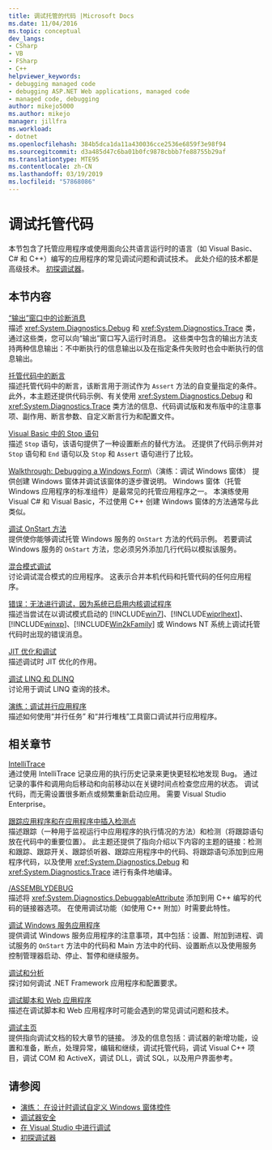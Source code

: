 ```yaml
---
title: 调试托管的代码 |Microsoft Docs
ms.date: 11/04/2016
ms.topic: conceptual
dev_langs:
- CSharp
- VB
- FSharp
- C++
helpviewer_keywords:
- debugging managed code
- debugging ASP.NET Web applications, managed code
- managed code, debugging
author: mikejo5000
ms.author: mikejo
manager: jillfra
ms.workload:
- dotnet
ms.openlocfilehash: 384b5dca1da11a430036cce2536e6859f3e98f94
ms.sourcegitcommit: d3a485d47c6ba01b0fc9878cbbb7fe88755b29af
ms.translationtype: MTE95
ms.contentlocale: zh-CN
ms.lasthandoff: 03/19/2019
ms.locfileid: "57868086"
---
```

# <a name="debugging-managed-code"></a>调试托管代码

本节包含了托管应用程序或使用面向公共语言运行时的语言（如 Visual Basic、C# 和 C++）编写的应用程序的常见调试问题和调试技术。 此处介绍的技术都是高级技术。 [初探调试器](../debugger/debugger-feature-tour.md)。

## <a name="in-this-section"></a>本节内容

[“输出”窗口中的诊断消息](../debugger/diagnostic-messages-in-the-output-window.md)\
描述 <xref:System.Diagnostics.Debug> 和 <xref:System.Diagnostics.Trace> 类，通过这些类，您可以向“输出”窗口写入运行时消息。 这些类中包含的输出方法支持两种信息输出：不中断执行的信息输出以及在指定条件失败时也会中断执行的信息输出。

[托管代码中的断言](../debugger/assertions-in-managed-code.md)\
描述托管代码中的断言，该断言用于测试作为 `Assert` 方法的自变量指定的条件。 此外，本主题还提供代码示例、有关使用 <xref:System.Diagnostics.Debug> 和 <xref:System.Diagnostics.Trace> 类方法的信息、代码调试版和发布版中的注意事项、副作用、断言参数、自定义断言行为和配置文件。

[Visual Basic 中的 Stop 语句](../debugger/stop-statements-in-visual-basic.md)\
描述 `Stop` 语句，该语句提供了一种设置断点的替代方法。 还提供了代码示例并对 `Stop` 语句和 `End` 语句以及 `Stop` 和 `Assert` 语句进行了比较。

[Walkthrough: Debugging a Windows Form](../debugger/walkthrough-debugging-a-windows-form.md)\（演练：调试 Windows 窗体）
提供创建 Windows 窗体并调试该窗体的逐步骤说明。 Windows 窗体（托管 Windows 应用程序的标准组件）是最常见的托管应用程序之一。 本演练使用 Visual C# 和 Visual Basic，不过使用 C++ 创建 Windows 窗体的方法通常与此类似。

[调试 OnStart 方法](../debugger/how-to-debug-the-onstart-method.md)\
提供使你能够调试托管 Windows 服务的 `OnStart` 方法的代码示例。 若要调试 Windows 服务的 `OnStart` 方法，您必须另外添加几行代码以模拟该服务。

[混合模式调试](../debugger/debugging-mixed-mode-applications.md)\
讨论调试混合模式的应用程序。 这表示合并本机代码和托管代码的任何应用程序。

[错误：无法进行调试，因为系统已启用内核调试程序](../debugger/error-debugging-isn-t-possible-because-a-kernel-debugger-is-enabled-on-the-system.md)\
描述当尝试在以调试模式启动的 [!INCLUDE[win7](../debugger/includes/win7_md.md)]、[!INCLUDE[wiprlhext](../debugger/includes/wiprlhext_md.md)]、[!INCLUDE[winxp](../code-quality/includes/winxp_md.md)]、[!INCLUDE[Win2kFamily](../code-quality/includes/win2kfamily_md.md)] 或 Windows NT 系统上调试托管代码时出现的错误消息。

[JIT 优化和调试](../debugger/jit-optimization-and-debugging.md)\
描述调试时 JIT 优化的作用。

[调试 LINQ 和 DLINQ](../debugger/debugging-linq.md)\
讨论用于调试 LINQ 查询的技术。

[演练：调试并行应用程序](../debugger/walkthrough-debugging-a-parallel-application.md)\
描述如何使用“并行任务” 和“并行堆栈”工具窗口调试并行应用程序。

## <a name="related-sections"></a>相关章节

[IntelliTrace](../debugger/intellitrace.md)\
通过使用 IntelliTrace 记录应用的执行历史记录来更快更轻松地发现 Bug。 通过记录的事件和调用向后移动和向前移动以在关键时间点检查您应用的状态。 调试代码，而无需设置很多断点或频繁重新启动应用。 需要 Visual Studio Enterprise。

[跟踪应用程序和在应用程序中插入检测点](/dotnet/framework/debug-trace-profile/tracing-and-instrumenting-applications)\
描述跟踪（一种用于监视运行中应用程序的执行情况的方法）和检测（将跟踪语句放在代码中的重要位置）。 此主题还提供了指向介绍以下内容的主题的链接：检测和跟踪、跟踪开关、跟踪侦听器、跟踪应用程序中的代码、将跟踪语句添加到应用程序代码，以及使用 <xref:System.Diagnostics.Debug> 和 <xref:System.Diagnostics.Trace> 进行有条件地编译。

[/ASSEMBLYDEBUG](/cpp/build/reference/assemblydebug-add-debuggableattribute)\
描述将 <xref:System.Diagnostics.DebuggableAttribute> 添加到用 C++ 编写的代码的链接器选项。 在使用调试功能（如使用 C++ 附加）时需要此特性。

[调试 Windows 服务应用程序](/dotnet/framework/windows-services/how-to-debug-windows-service-applications)\
提供调试 Windows 服务应用程序的注意事项，其中包括：设置、附加到进程、调试服务的 `OnStart` 方法中的代码和 Main 方法中的代码、设置断点以及使用服务控制管理器启动、停止、暂停和继续服务。

[调试和分析](/dotnet/framework/debug-trace-profile/index)\
探讨如何调试 .NET Framework 应用程序和配置要求。

[调试脚本和 Web 应用程序](/visualstudio/debugger/how-to-enable-debugging-for-aspnet-applications)\
描述在调试脚本和 Web 应用程序时可能会遇到的常见调试问题和技术。

[调试主页](../debugger/debugger-feature-tour.md)\
提供指向调试文档的较大章节的链接。 涉及的信息包括：调试器的新增功能，设置和准备，断点，处理异常，编辑和继续，调试托管代码，调试 Visual C++ 项目，调试 COM 和 ActiveX，调试 DLL，调试 SQL，以及用户界面参考。

## <a name="see-also"></a>请参阅

- [演练： 在设计时调试自定义 Windows 窗体控件](/dotnet/framework/winforms/controls/walkthrough-debugging-custom-windows-forms-controls-at-design-time)
- [调试器安全](../debugger/debugger-security.md)
- [在 Visual Studio 中进行调试](../debugger/index.md)
- [初探调试器](../debugger/debugger-feature-tour.md)